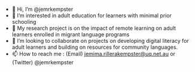 - 👋 Hi, I’m @jemrkempster
- 👀 I’m interested in  adult education for learners with minimal prior schooling
- 🌱 My research project is on the impact of remote learning on adult learners enrolled in migrant language programs
- 💞️ I’m looking to collaborate on projects on developing digital literacy for adult learners and building on resources for community languages. 
- 📫 How to reach me : (Email) jemima.rillerakempster@uq.net.au or (Twitter) @jemrkempster

<!---
jemrkempster/jemrkempster is a ✨ special ✨ repository because its `README.md` (this file) appears on your GitHub profile.
You can click the Preview link to take a look at your changes.
--->
